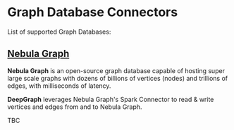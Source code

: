 
# Graph Database Connectors

List of supported Graph Databases:

## [Nebula Graph](https://nebula-graph.io/)

**Nebula Graph** is an open-source graph database capable of hosting super large scale graphs 
with dozens of billions of vertices (nodes) and trillions of edges, with milliseconds of 
latency.

**DeepGraph** leverages Nebula Graph's Spark Connector to read & write vertices and edges from
and to Nebula Graph. 

TBC